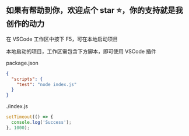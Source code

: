 ## 如果有帮助到你，欢迎点个 star ⭐️，你的支持就是我创作的动力

在 VSCode 工作区中按下 F5，可在本地启动项目

本地启动的项目，工作区需包含下方脚本，即可使用 VSCode 插件

package.json

```json
{
  "scripts": {
    "test": "node index.js"
  }
}
```

./index.js

```js
setTimeout(() => {
  console.log('Success');
}, 1000);
```
